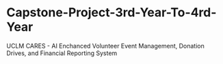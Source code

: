 # Capstone-Project-3rd-Year-To-4rd-Year
UCLM CARES - AI Enchanced Volunteer Event Management, Donation Drives, and Financial Reporting System
